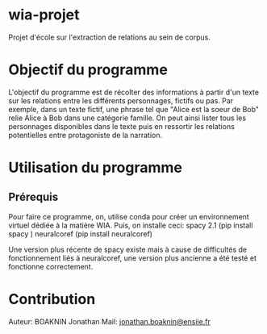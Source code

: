 # wia-projet
Projet d'école sur l'extraction de relations au sein de corpus.

# Objectif du programme
L'objectif du programme est de récolter des informations à partir d'un texte sur les relations entre les différents personnages, fictifs ou pas. Par exemple, dans un texte fictif, une phrase tel que "Alice est la soeur de Bob" relie Alice 
à Bob dans une catégorie famille. On peut ainsi lister tous les personnages disponibles dans le texte puis en ressortir les relations potentielles entre protagoniste de la narration.

# Utilisation du programme
## Prérequis
Pour faire ce programme, on, utilise conda pour créer un environnement virtuel dédiée à la matière WIA. Puis, on installe ceci:
spacy 2.1 (pip install spacy )
neuralcoref (pip install neuralcoref)

Une version plus récente de spacy existe mais à cause de difficultés de fonctionnement liés à neuralcoref, une version plus ancienne a été testé et fonctionne correctement.

# Contribution
Auteur: BOAKNIN Jonathan
Mail: jonathan.boaknin@ensiie.fr
